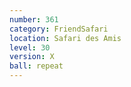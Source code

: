```yaml
---
number: 361
category: FriendSafari
location: Safari des Amis
level: 30
version: X
ball: repeat
---
```


